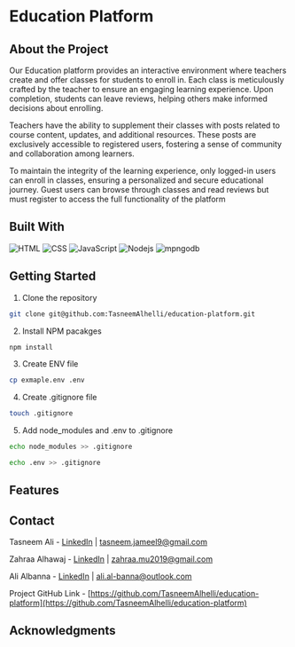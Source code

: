 # Education Platform

## About the Project

Our Education platform provides an interactive environment where teachers create and offer classes for students to enroll in. Each class is meticulously crafted by the teacher to ensure an engaging learning experience. Upon completion, students can leave reviews, helping others make informed decisions about enrolling.

Teachers have the ability to supplement their classes with posts related to course content, updates, and additional resources. These posts are exclusively accessible to registered users, fostering a sense of community and collaboration among learners.

To maintain the integrity of the learning experience, only logged-in users can enroll in classes, ensuring a personalized and secure educational journey. Guest users can browse through classes and read reviews but must register to access the full functionality of the platform

## Built With

![HTML][html]
![CSS][CSS]
![JavaScript][javascript]
![Nodejs][nodejs]
![mpngodb][mongodb]

## Getting Started

1. Clone the repository

```sh
git clone git@github.com:TasneemAlhelli/education-platform.git
```

2. Install NPM pacakges

```sh
npm install
```

3. Create ENV file

```sh
cp exmaple.env .env
```

4. Create .gitignore file

```sh
touch .gitignore
```

5. Add node_modules and .env to .gitignore

```sh
echo node_modules >> .gitignore
```

```sh
echo .env >> .gitignore
```

## Features

## Contact

Tasneem Ali - [LinkedIn](https://www.linkedin.com/in/tasneem-jameel-ali/) | tasneem.jameel9@gmail.com

Zahraa Alhawaj - [LinkedIn]() | zahraa.mu2019@gmail.com

Ali Albanna - [LinkedIn]() | ali.al-banna@outlook.com

Project GitHub Link - [https://github.com/TasneemAlhelli/education-platform](https://github.com/TasneemAlhelli/education-platform)

## Acknowledgments

[html]: https://i.postimg.cc/HnKXf3Sh/Asset-3-8.png
[css]: https://i.postimg.cc/TYL4hsXh/Asset-6-8.png
[javascript]: https://i.postimg.cc/90jrTSnV/Asset-5-8.png
[nodejs]: https://i.postimg.cc/wvnDr04b/Asset-4-8.png
[mongodb]: https://i.postimg.cc/s2y66DGZ/Asset-9-8.png
